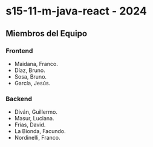 # s15-11-m-java-react - 2024


## Miembros del Equipo
### Frontend
- Maidana, Franco.
- Díaz, Bruno.
- Sosa, Bruno.
- García, Jesús.

### Backend
* Diván, Guillermo.
* Masur, Luciana.
* Frías, David.
* La Bionda, Facundo.
* Nordinelli, Franco.